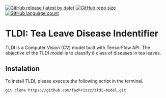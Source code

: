 [![GitHub release (latest by date)](https://img.shields.io/github/v/release/fachrizzz/rsa-model)](https://github.com/fachrizzz/tldi-model)
[![GitHub repo size](https://img.shields.io/github/repo-size/fachrizzz/rsa-model)](https://github.com/fachrizzz/tldi-model)
[![GitHub language count](https://img.shields.io/github/languages/count/fachrizzz/rsa-model)](https://github.com/fachrizzz/tldi-model)

# TLDI: Tea Leave Disease Indentifier

TLDI is a Computer Vision (CV) model built with TensorFlow API. The objective of the TLDI model is to classify 8 class of diseases in tea leaves. 

## Instalation

To install TLDI, please execute the following script in the terminal.

```
git clone https://github.com/fachrizzz/tldi-model.git
```
